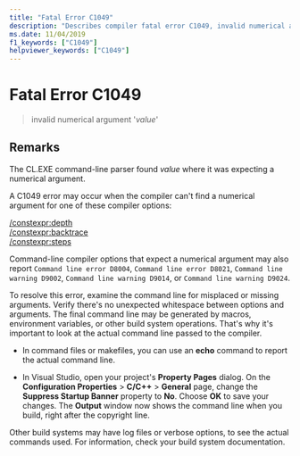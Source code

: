```yaml
---
title: "Fatal Error C1049"
description: "Describes compiler fatal error C1049, invalid numerical argument, and explains how to resolve it."
ms.date: 11/04/2019
f1_keywords: ["C1049"]
helpviewer_keywords: ["C1049"]
---
```

# Fatal Error C1049

> invalid numerical argument '*value*'

## Remarks

The CL.EXE command-line parser found *value* where it was expecting a numerical argument.

A C1049 error may occur when the compiler can't find a numerical argument for one of these compiler options:

[/constexpr:depth](../../build/reference/constexpr-control-constexpr-evaluation.md)\
[/constexpr:backtrace](../../build/reference/constexpr-control-constexpr-evaluation.md)\
[/constexpr:steps](../../build/reference/constexpr-control-constexpr-evaluation.md)

Command-line compiler options that expect a numerical argument may also report `Command line error D8004`, `Command line error D8021`, `Command line warning D9002`, `Command line warning D9014`, or `Command line warning D9024`.

To resolve this error, examine the command line for misplaced or missing arguments. Verify there's no unexpected whitespace between options and arguments. The final command line may be generated by macros, environment variables, or other build system operations. That's why it's important to look at the actual command line passed to the compiler.

- In command files or makefiles, you can use an **echo** command to report the actual command line.

- In Visual Studio, open your project's **Property Pages** dialog. On the **Configuration Properties** > **C/C++** > **General** page, change the **Suppress Startup Banner** property to **No**. Choose **OK** to save your changes. The **Output** window now shows the command line when you build, right after the copyright line.

Other build systems may have log files or verbose options, to see the actual commands used. For information, check your build system documentation.
